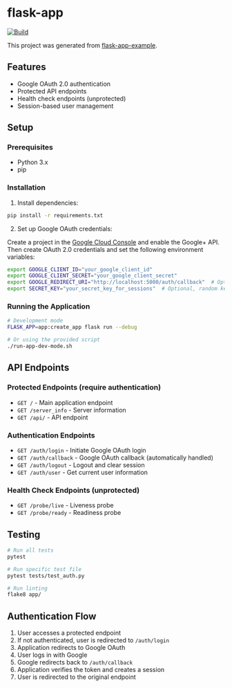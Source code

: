 # flask-app

[![Build](https://github.com/garyjyao/flask-app/actions/workflows/build.yml/badge.svg)](https://github.com/garyjyao/flask-app/actions/workflows/build.yml)

This project was generated from [flask-app-example](https://github.com/garyjyao/flask-app-example).

## Features

- Google OAuth 2.0 authentication
- Protected API endpoints
- Health check endpoints (unprotected)
- Session-based user management

## Setup

### Prerequisites

- Python 3.x
- pip

### Installation

1. Install dependencies:
```bash
pip install -r requirements.txt
```

2. Set up Google OAuth credentials:

Create a project in the [Google Cloud Console](https://console.cloud.google.com/) and enable the Google+ API. Then create OAuth 2.0 credentials and set the following environment variables:

```bash
export GOOGLE_CLIENT_ID="your_google_client_id"
export GOOGLE_CLIENT_SECRET="your_google_client_secret"
export GOOGLE_REDIRECT_URI="http://localhost:5000/auth/callback"  # Optional, defaults to this value
export SECRET_KEY="your_secret_key_for_sessions"  # Optional, random key generated if not set
```

### Running the Application

```bash
# Development mode
FLASK_APP=app:create_app flask run --debug

# Or using the provided script
./run-app-dev-mode.sh
```

## API Endpoints

### Protected Endpoints (require authentication)

- `GET /` - Main application endpoint
- `GET /server_info` - Server information
- `GET /api/` - API endpoint

### Authentication Endpoints

- `GET /auth/login` - Initiate Google OAuth login
- `GET /auth/callback` - Google OAuth callback (automatically handled)
- `GET /auth/logout` - Logout and clear session
- `GET /auth/user` - Get current user information

### Health Check Endpoints (unprotected)

- `GET /probe/live` - Liveness probe
- `GET /probe/ready` - Readiness probe

## Testing

```bash
# Run all tests
pytest

# Run specific test file
pytest tests/test_auth.py

# Run linting
flake8 app/
```

## Authentication Flow

1. User accesses a protected endpoint
2. If not authenticated, user is redirected to `/auth/login`
3. Application redirects to Google OAuth
4. User logs in with Google
5. Google redirects back to `/auth/callback`
6. Application verifies the token and creates a session
7. User is redirected to the original endpoint




